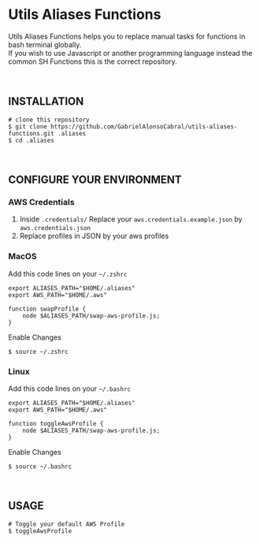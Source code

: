 # Utils Aliases Functions
  Utils Aliases Functions helps you to replace manual tasks for functions in bash terminal globally. <br/>
  If you wish to use Javascript or another programming language instead the common SH Functions this is the correct repository.
  
  <br/>

## INSTALLATION

```
# clone this repository
$ git clone https://github.com/GabrielAlonsoCabral/utils-aliases-functions.git .aliases
$ cd .aliases
```

<br/>

## CONFIGURE YOUR ENVIRONMENT

### AWS Credentials
1. Inside ```.credentials/``` Replace your ```aws.credentials.example.json``` by ```aws.credentials.json```
2. Replace profiles in JSON by your aws profiles



### MacOS
Add this code lines on your ```~/.zshrc```

```
export ALIASES_PATH="$HOME/.aliases"
export AWS_PATH="$HOME/.aws"        

function swapProfile {
    node $ALIASES_PATH/swap-aws-profile.js;
}
```
Enable Changes
```
$ source ~/.zshrc
```


### Linux
Add this code lines on your ```~/.bashrc```

```
export ALIASES_PATH="$HOME/.aliases"
export AWS_PATH="$HOME/.aws"     

function toggleAwsProfile {
    node $ALIASES_PATH/swap-aws-profile.js;
}   
```
Enable Changes
```
$ source ~/.bashrc
```

<br/>

## USAGE

```
# Toggle your default AWS Profile 
$ toggleAwsProfile
```
